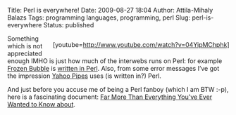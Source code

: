 Title: Perl is everywhere!
Date: 2009-08-27 18:04
Author: Attila-Mihaly Balazs
Tags: programming languages, programming, perl
Slug: perl-is-everywhere
Status: published

<div style="float: right">

[youtube=http://www.youtube.com/watch?v=04YipMChphk]

</div>

Something which is not appreciated enough IMHO is just how much of the
interwebs runs on Perl: for example [Frozen
Bubble](http://www.frozen-bubble.org/) is [written in
Perl](http://szabgab.com/blog/2009/08/1250326938.html). Also, from some
error messages I’ve got the impression [Yahoo
Pipes](http://pipes.yahoo.com/) uses (is written in?) Perl.

And just before you accuse me of being a Perl fanboy (which I am BTW
:-p), here is a fascinating document: [Far More Than Everything You've
Ever Wanted to Know
about](http://www.perl.com/language/misc/fmproto.html).
